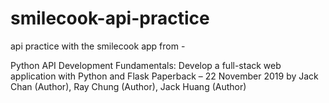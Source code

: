# smilecook-api-practice
api practice with the smilecook app from - 

Python API Development Fundamentals: Develop a full-stack web application with Python and Flask Paperback – 22 November 2019
by Jack Chan  (Author), Ray Chung  (Author), Jack Huang (Author)
